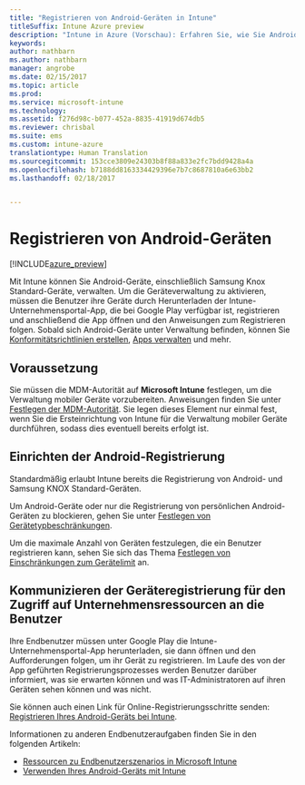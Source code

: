 ```yaml
---
title: "Registrieren von Android-Geräten in Intune"
titleSuffix: Intune Azure preview
description: "Intune in Azure (Vorschau): Erfahren Sie, wie Sie Android-Geräte in der Vorschau von Intune in Azure registrieren."
keywords: 
author: nathbarn
ms.author: nathbarn
manager: angrobe
ms.date: 02/15/2017
ms.topic: article
ms.prod: 
ms.service: microsoft-intune
ms.technology: 
ms.assetid: f276d98c-b077-452a-8835-41919d674db5
ms.reviewer: chrisbal
ms.suite: ems
ms.custom: intune-azure
translationtype: Human Translation
ms.sourcegitcommit: 153cce3809e24303b8f88a833e2fc7bdd9428a4a
ms.openlocfilehash: b7188dd8163334429396e7b7c8687810a6e63bb2
ms.lasthandoff: 02/18/2017


---
```


# <a name="enroll-android-devices"></a>Registrieren von Android-Geräten

[!INCLUDE[azure_preview](../includes/azure_preview.md)]

Mit Intune können Sie Android-Geräte, einschließlich Samsung Knox Standard-Geräte, verwalten. Um die Geräteverwaltung zu aktivieren, müssen die Benutzer ihre Geräte durch Herunterladen der Intune-Unternehmensportal-App, die bei Google Play verfügbar ist, registrieren und anschließend die App öffnen und den Anweisungen zum Registrieren folgen. Sobald sich Android-Geräte unter Verwaltung befinden, können Sie [Konformitätsrichtlinien erstellen](https://docs.microsoft.com/intune-azure/set-device-compliance/create-a-compliance-policy-for-android), [Apps verwalten](https://docs.microsoft.com/intune-azure/manage-apps/what-is-app-management) und mehr.

## <a name="prerequisite"></a>Voraussetzung

Sie müssen die MDM-Autorität auf **Microsoft Intune** festlegen, um die Verwaltung mobiler Geräte vorzubereiten. Anweisungen finden Sie unter [Festlegen der MDM-Autorität](set-mdm-authority.md). Sie legen dieses Element nur einmal fest, wenn Sie die Ersteinrichtung von Intune für die Verwaltung mobiler Geräte durchführen, sodass dies eventuell bereits erfolgt ist. 

## <a name="set-up-android-enrollment"></a>Einrichten der Android-Registrierung

Standardmäßig erlaubt Intune bereits die Registrierung von Android- und Samsung KNOX Standard-Geräten. 

Um Android-Geräte oder nur die Registrierung von persönlichen Android-Geräten zu blockieren, gehen Sie unter [Festlegen von Gerätetypbeschränkungen](https://docs.microsoft.com/intune-azure/enroll-devices/set-enrollment-restrictions#set-device-type-restrictions). 

Um die maximale Anzahl von Geräten festzulegen, die ein Benutzer registrieren kann, sehen Sie sich das Thema [Festlegen von Einschränkungen zum Gerätelimit](https://docs.microsoft.com/intune-azure/enroll-devices/set-enrollment-restrictions#set-device-limit-restrictions) an.

## <a name="tell-your-users-how-to-enroll-their-devices-to-access-company-resources"></a>Kommunizieren der Geräteregistrierung für den Zugriff auf Unternehmensressourcen an die Benutzer

Ihre Endbenutzer müssen unter Google Play die Intune-Unternehmensportal-App herunterladen, sie dann öffnen und den Aufforderungen folgen, um ihr Gerät zu registrieren. Im Laufe des von der App geführten Registrierungsprozesses werden Benutzer darüber informiert, was sie erwarten können und was IT-Administratoren auf ihren Geräten sehen können und was nicht.

Sie können auch einen Link für Online-Registrierungsschritte senden: [Registrieren Ihres Android-Geräts bei Intune](https://docs.microsoft.com/intune/enduser/enroll-your-device-in-intune-android). 

Informationen zu anderen Endbenutzeraufgaben finden Sie in den folgenden Artikeln:

- [Ressourcen zu Endbenutzerszenarios in Microsoft Intune](https://docs.microsoft.com/intune/deploy-use/what-to-tell-your-end-users-about-using-microsoft-intune)
- [Verwenden Ihres Android-Geräts mit Intune](https://docs.microsoft.com/intune/enduser/using-your-android-device-with-intune)

